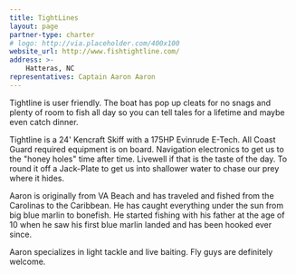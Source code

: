 ```yaml
---
title: TightLines
layout: page
partner-type: charter
# logo: http://via.placeholder.com/400x100
website_url: http://www.fishtightline.com/
address: >- 
    Hatteras, NC
representatives: Captain Aaron Aaron
---
```


Tightline is user friendly. The boat has pop up cleats for no snags and plenty of room to fish all day so you can tell tales for a lifetime and maybe even catch dinner.

Tightline is a 24' Kencraft Skiff with a 175HP Evinrude E-Tech. All Coast Guard required equipment is on board. Navigation electronics to get us to the "honey holes" time after time. Livewell if that is the taste of the day. To round it off a Jack-Plate to get us into shallower water to chase our prey where it hides.     
 
Aaron is originally from VA Beach and has traveled and fished from the Carolinas to the Caribbean. He has caught everything under the sun from big blue marlin to bonefish. He started fishing with his father at the age of 10 when he saw his first blue marlin landed and has been hooked ever since.

Aaron specializes in light tackle and live baiting. Fly guys are definitely welcome. 
  